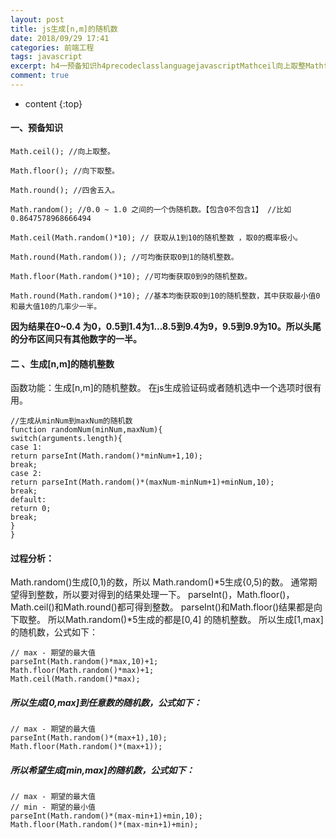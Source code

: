 ```yaml
---
layout: post
title: js生成[n,m]的随机数
date: 2018/09/29 17:41
categories: 前端工程
tags: javascript
excerpt: h4一预备知识h4precodeclasslanguagejavascriptMathceil向上取整Mathfloor向下取整Mathround四舍五入Mathrandom0010之间的一个伪随机数包含0不包含1比如08647578968666494MathceilMathrandom10获取从1到10的随机整数取0的概率极小MathroundMathrandom可均衡获取0到1的随机整数Mat
comment: true
---
```


* content
{:top}

#### 一、预备知识

    
    
    Math.ceil(); //向上取整。
    
    Math.floor(); //向下取整。
    
    Math.round(); //四舍五入。
    
    Math.random(); //0.0 ~ 1.0 之间的一个伪随机数。【包含0不包含1】 //比如0.8647578968666494
    
    Math.ceil(Math.random()*10); // 获取从1到10的随机整数 ，取0的概率极小。
    
    Math.round(Math.random()); //可均衡获取0到1的随机整数。
    
    Math.floor(Math.random()*10); //可均衡获取0到9的随机整数。
    
    Math.round(Math.random()*10); //基本均衡获取0到10的随机整数，其中获取最小值0和最大值10的几率少一半。  
    

**因为结果在0~0.4 为0，0.5到1.4为1...8.5到9.4为9，9.5到9.9为10。所以头尾的分布区间只有其他数字的一半。**

#### 二 、生成[n,m]的随机整数

函数功能：生成[n,m]的随机整数。 在js生成验证码或者随机选中一个选项时很有用。

    
    
    //生成从minNum到maxNum的随机数  
    function randomNum(minNum,maxNum){  
    switch(arguments.length){  
    case 1:  
    return parseInt(Math.random()*minNum+1,10);  
    break;  
    case 2:  
    return parseInt(Math.random()*(maxNum-minNum+1)+minNum,10);  
    break;  
    default:  
    return 0;  
    break;  
    }  
    }  
    

#### 过程分析：

Math.random()生成[0,1)的数，所以 Math.random()*5生成{0,5)的数。 通常期望得到整数，所以要对得到的结果处理一下。
parseInt()，Math.floor()，Math.ceil()和Math.round()都可得到整数。
parseInt()和Math.floor()结果都是向下取整。 所以Math.random()*5生成的都是[0,4] 的随机整数。
所以生成[1,max]的随机数，公式如下：

    
    
    // max - 期望的最大值  
    parseInt(Math.random()*max,10)+1;  
    Math.floor(Math.random()*max)+1;  
    Math.ceil(Math.random()*max);  
    

##### 所以生成[0,max]到任意数的随机数，公式如下：

    
    
    // max - 期望的最大值  
    parseInt(Math.random()*(max+1),10);  
    Math.floor(Math.random()*(max+1));  
    

##### 所以希望生成[min,max]的随机数，公式如下：

    
    
    // max - 期望的最大值  
    // min - 期望的最小值  
    parseInt(Math.random()*(max-min+1)+min,10);  
    Math.floor(Math.random()*(max-min+1)+min);  
    


    